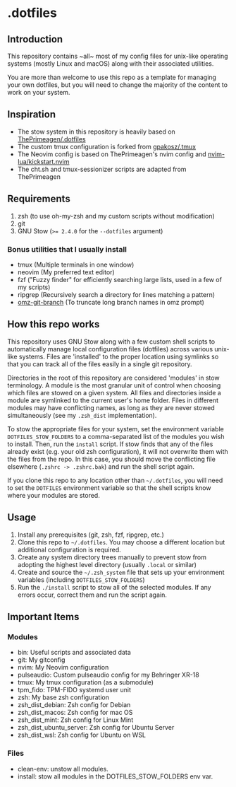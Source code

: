 # .dotfiles

## Introduction

This repository contains ~all~ most of my config files for unix-like operating systems (mostly Linux and macOS) along with their associated utilities.

You are more than welcome to use this repo as a template for managing your own dotfiles, but you will need to change the majority of the content to work on your system.

## Inspiration

- The stow system in this repository is heavily based on [ThePrimeagen/.dotfiles](https://github.com/ThePrimeagen/.dotfiles)
- The custom tmux configuration is forked from [gpakosz/.tmux](https://github.com/gpakosz/.tmux)
- The Neovim config is based on ThePrimeagen's nvim config and [nvim-lua/kickstart.nvim](https://github.com/nvim-lua/kickstart.nvim)
- The cht.sh and tmux-sessionizer scripts are adapted from ThePrimeagen

## Requirements

1. zsh (to use oh-my-zsh and my custom scripts without modification)
2. git
3. GNU Stow (`>= 2.4.0` for the `--dotfiles` argument)

### Bonus utilities that I usually install

- tmux (Multiple terminals in one window)
- neovim (My preferred text editor)
- fzf ("Fuzzy finder" for efficiently searching large lists, used in a few of my scripts)
- ripgrep (Recursively search a directory for lines matching a pattern)
- [omz-git-branch](https://github.com/cpwillis/omz-git-branch) (To truncate long branch names in omz prompt)

## How this repo works

This repository uses GNU Stow along with a few custom shell scripts to automatically manage local configuration files (dotfiles) across various unix-like systems. Files are 'installed' to the proper location using symlinks so that you can track all of the files easily in a single git repository.

Directories in the root of this repository are considered 'modules' in stow terminology. A module is the most granular unit of control when choosing which files are stowed on a given system. All files and directories inside a module are symlinked to the current user's home folder. Files in different modules may have conflicting names, as long as they are never stowed simultaneously (see my `.zsh_dist` implementation).

To stow the appropriate files for your system, set the environment variable `DOTFILES_STOW_FOLDERS` to a comma-separated list of the modules you wish to install. Then, run the `install` script. If stow finds that any of the files already exist (e.g. your old zsh configuration), it will not overwrite them with the files from the repo. In this case, you should move the conflicting file elsewhere (`.zshrc -> .zshrc.bak`) and run the shell script again.

If you clone this repo to any location other than `~/.dotfiles`, you will need to set the `DOTFILES` environment variable so that the shell scripts know where your modules are stored.

## Usage

1. Install any prerequisites (git, zsh, fzf, ripgrep, etc.)
2. Clone this repo to `~/.dotfiles`. You may choose a different location but additional configuration is required.
3. Create any system directory trees manually to prevent stow from adopting the highest level directory (usually `.local` or similar)
4. Create and source the `~/.zsh_system` file that sets up your environment variables (including `DOTFILES_STOW_FOLDERS`)
5. Run the `./install` script to stow all of the selected modules. If any errors occur, correct them and run the script again.

## Important Items

### Modules

- bin: Useful scripts and associated data
- git: My gitconfig
- nvim: My Neovim configuration
- pulseaudio: Custom pulseaudio config for my Behringer XR-18
- tmux: My tmux configuration (as a submodule)
- tpm_fido: TPM-FIDO systemd user unit
- zsh: My base zsh configuration
- zsh_dist_debian: Zsh config for Debian
- zsh_dist_macos: Zsh config for mac OS
- zsh_dist_mint: Zsh config for Linux Mint
- zsh_dist_ubuntu_server: Zsh config for Ubuntu Server
- zsh_dist_wsl: Zsh config for Ubuntu on WSL

### Files

- clean-env: unstow all modules.
- install: stow all modules in the DOTFILES_STOW_FOLDERS env var.

